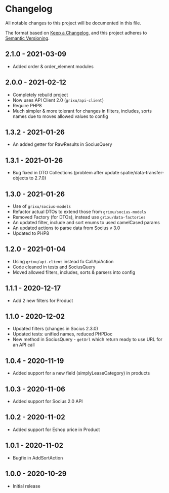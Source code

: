 # Changelog
All notable changes to this project will be documented in this file.

The format based on [Keep a Changelog](https://keepachangelog.com/en/1.0.0/),
and this project adheres to [Semantic Versioning](https://semver.org/spec/v2.0.0.html).

## 2.1.0 - 2021-03-09

- Added order & order_element modules

## 2.0.0 - 2021-02-12

- Completely rebuild project
- Now uses API Client 2.0 (`grixu/api-client`)
- Require PHP8
- Much simpler & more tolerant for changes in filters, includes, sorts names due to moves allowed values to config

## 1.3.2 - 2021-01-26

- An added getter for RawResults in SociusQuery

## 1.3.1 - 2021-01-26

- Bug fixed in DTO Collections (problem after update spatie/data-transfer-objects to 2.7.0)

## 1.3.0 - 2021-01-26

- Use of `grixu/socius-models` 
- Refactor actual DTOs to extend those from `grixu/socius-models`
- Removed Factory (for DTOs), instead use `grixu/data-factories`
- An updated filter, include and sort enums to used camelCased params
- An updated actions to parse data from Socius v 3.0 
- Updated to PHP8

## 1.2.0 - 2021-01-04

- Using `grixu/api-client` instead fo CallApiAction
- Code cleaned in tests and SociusQuery
- Moved allowed filters, includes, sorts & parsers into config

## 1.1.1 - 2020-12-17

- Add 2 new filters for Product

## 1.1.0 - 2020-12-02

- Updated filters (changes in Socius 2.3.0)
- Updated tests: unified names, reduced PHPDoc
- New method in SociusQuery - `getUrl` which return ready to use URL for an API call

## 1.0.4 - 2020-11-19

- Added support for a new field (simplyLeaseCategory) in products

## 1.0.3 - 2020-11-06

- Added support for Socius 2.0 API

## 1.0.2 - 2020-11-02

- Added support for Eshop price in Product

## 1.0.1 - 2020-11-02

- Bugfix in AddSortAction

## 1.0.0 - 2020-10-29
- Initial release
